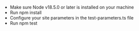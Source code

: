 * Make sure Node v18.5.0 or later is installed on your machine
* Run npm install
* Configure your site parameters in the test-parameters.ts file
* Run npm test